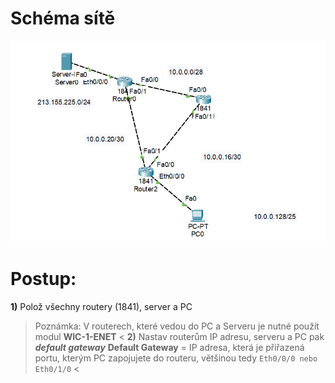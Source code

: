 # Schéma sítě
![Zadání](./img/img1.png)
# Postup:
**1)** Polož všechny routery (1841), server a PC
> Poznámka: V routerech, které vedou do PC a Serveru je nutné použít modul **WIC-1-ENET** <
**2)** Nastav routerům IP adresu, serveru a PC pak ***default gateway***
> **Default Gateway** = IP adresa, která je přiřazená portu, kterým PC zapojujete do routeru, většinou tedy `Eth0/0/0 nebo Eth0/1/0` <
